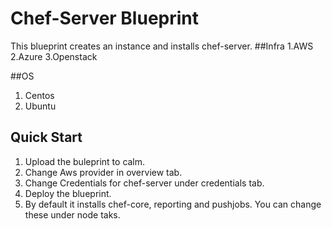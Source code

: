 # Chef-Server Blueprint

This blueprint creates an instance and installs chef-server.
##Infra
 1.AWS
 2.Azure
 3.Openstack

##OS
 1. Centos
 2. Ubuntu
 

## Quick Start
 1. Upload the buleprint to calm.
 2. Change Aws provider in overview tab.
 3. Change Credentials for chef-server under credentials tab.
 4. Deploy the blueprint.
 5. By default it installs chef-core, reporting and pushjobs. You can change these under node taks.
